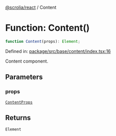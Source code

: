 [@scrolia/react](../README.md) / Content

# Function: Content()

```ts
function Content(props): Element;
```

Defined in: [package/src/base/content/index.tsx:16](https://github.com/scrolia/react/blob/f82d22480164148d1894602bc5a018480f1727a2/package/src/base/content/index.tsx#L16)

Content component.

## Parameters

### props

[`ContentProps`](../type-aliases/ContentProps.md)

## Returns

`Element`
